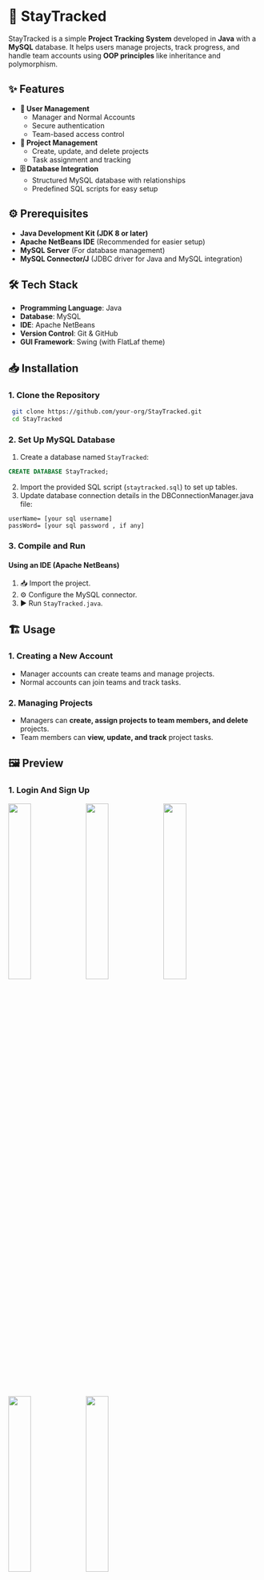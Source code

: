 # 🚀 StayTracked

StayTracked is a simple **Project Tracking System** developed in **Java** with a **MySQL** database. It helps users manage projects, track progress, and handle team accounts using **OOP principles** like inheritance and polymorphism.

## ✨ Features
- **🔐 User Management**
  -  Manager and Normal Accounts
  -  Secure authentication
  -  Team-based access control
- **📌 Project Management**
  -  Create, update, and delete projects
  -  Task assignment and tracking
- **🗄️ Database Integration**
  -  Structured MySQL database with relationships
  -  Predefined SQL scripts for easy setup

## ⚙️ Prerequisites
-  **Java Development Kit (JDK 8 or later)**
-  **Apache NetBeans IDE** (Recommended for easier setup)
-  **MySQL Server** (For database management)
-  **MySQL Connector/J** (JDBC driver for Java and MySQL integration)

## 🛠️ Tech Stack
-  **Programming Language**: Java
-  **Database**: MySQL
-  **IDE**: Apache NetBeans
-  **Version Control**: Git & GitHub
-  **GUI Framework**: Swing (with FlatLaf theme)

## 📥 Installation
### **1. Clone the Repository**
```bash
 git clone https://github.com/your-org/StayTracked.git
 cd StayTracked
```

### **2. Set Up MySQL Database**
1. Create a database named `StayTracked`:
```sql
CREATE DATABASE StayTracked;
```
2. Import the provided SQL script (`staytracked.sql`) to set up tables.
3. Update database connection details in the DBConnectionManager.java file:
```properties
userName= [your sql username]
passWord= [your sql password , if any]
```

### **3. Compile and Run**
#### **Using an IDE (Apache NetBeans)**
1. 📥 Import the project.
2. ⚙️ Configure the MySQL connector.
3. ▶️ Run `StayTracked.java`.

## 🏗️ Usage
### **1. Creating a New Account**
-  Manager accounts can create teams and manage projects.
-  Normal accounts can join teams and track tasks.

### **2. Managing Projects**
-  Managers can **create, assign projects to team members, and delete** projects.
-  Team members can **view, update, and track** project tasks.

## 🖼️ Preview
### **1. Login And Sign Up**
<p align="left">
  <img src="https://github.com/user-attachments/assets/5dded603-c518-4450-8a93-30dc69d25d2e" width="30%">
  <img src="https://github.com/user-attachments/assets/0799dda3-0ae3-4911-a879-5830f95343a4" width="30%">
  <img src="https://github.com/user-attachments/assets/68d45607-c71a-4219-8894-29784b606421" width="30%">
</p>

<p align="left" >
  <img src="https://github.com/user-attachments/assets/631c95cf-18d6-4a7f-9ea5-e34e66e9beaf" width="30%">
  <img src="https://github.com/user-attachments/assets/06728251-af71-460e-b30d-99aeca20d6c7" width="30%">
</p>

### **2. Dashboard**
<p align="left">
  <img src="https://github.com/user-attachments/assets/91ba5895-6849-40c3-b281-e16788182f2c" width="30%">
</p>

### **3. Projects**
<p align="left">
  <img src="https://github.com/user-attachments/assets/da56047d-b5d5-4ddd-8b7d-b5fd2740fea4" width="30%">
  <img src="https://github.com/user-attachments/assets/81cf730b-1469-4cd8-bb25-d13cf3a8d0bb" width="30%">
  <img src="https://github.com/user-attachments/assets/ff4cdcbf-c0bb-4488-9394-7fce0db9899d" width="30%">
  <img src="https://github.com/user-attachments/assets/c040cd4b-49c8-474a-8db1-5a232a361505" width="30%">
</p>

### **4. Profile**
<p align="left">
  <img src="https://github.com/user-attachments/assets/93c6cc8a-e697-4c42-a476-df433582759f" width="30%">
  <img src="https://github.com/user-attachments/assets/4b4ce317-02fe-4d5e-b92b-674fb9c9964e" width="30%">
  <img src="https://github.com/user-attachments/assets/3de4d8ea-cc65-47c2-900a-5d59eaac2c58" width="30%">
</p>

### **5. Teams**
<p align="left">
  <img src="https://github.com/user-attachments/assets/cbcecf22-2f0f-4fd1-9eb1-0f0bfbde3936" width="30%">
</p>

### **6. About**
<p align="lrft">
  <img src="https://github.com/user-attachments/assets/60e7e7a3-aa9d-4074-bbee-a286c60b2cb7" width="30%">
  <img src="https://github.com/user-attachments/assets/71485348-d9bb-4982-ac46-1cd4ccf6bbd8" width="30%">
</p>






## 📩 Contact
For questions, contact us at **aayan.shazim@gmail.com** and **malikharis2003@gmail.com**.
